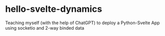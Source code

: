 # hello-svelte-dynamics
Teaching myself (with the help of ChatGPT) to deploy a Python-Svelte App using socketio and 2-way binded data
